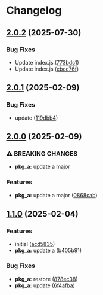 # Changelog

## [2.0.2](https://github.com/neymanushka/monotest/compare/pkg_a-v2.0.1...pkg_a-v2.0.2) (2025-07-30)


### Bug Fixes

* Update index.js ([773bdc1](https://github.com/neymanushka/monotest/commit/773bdc1000c4f83211f275e6052657fb242cf719))
* Update index.js ([ebcc76f](https://github.com/neymanushka/monotest/commit/ebcc76f89ed1354874f572b3e8547fea5c03f20e))

## [2.0.1](https://github.com/neymanushka/monotest/compare/pkg_a-v2.0.0...pkg_a-v2.0.1) (2025-02-09)


### Bug Fixes

* update ([119dbb4](https://github.com/neymanushka/monotest/commit/119dbb4a00b54f89d85c032adc4ba0011410e296))

## [2.0.0](https://github.com/neymanushka/monotest/compare/pkg_a-v1.1.0...pkg_a-v2.0.0) (2025-02-09)


### ⚠ BREAKING CHANGES

* **pkg_a:** update a major

### Features

* **pkg_a:** update a major ([0868cab](https://github.com/neymanushka/monotest/commit/0868cab921cfcfd7541b06456133c230566fe151))

## [1.1.0](https://github.com/neymanushka/monotest/compare/pkg_a-v1.0.0...pkg_a-v1.1.0) (2025-02-04)


### Features

* initial ([acd5835](https://github.com/neymanushka/monotest/commit/acd58357ebba42c00135c20d35b51e127fc5f9d2))
* **pkg_a:** update a ([b405b91](https://github.com/neymanushka/monotest/commit/b405b917b0c7e5ee914ee67ae0090c36f45d3ce5))


### Bug Fixes

* **pkg_a:** restore ([878ec38](https://github.com/neymanushka/monotest/commit/878ec38fb576fa2b02bfa1a6ce96a4551a3ed77f))
* **pkg_a:** update ([6f4afba](https://github.com/neymanushka/monotest/commit/6f4afba8b330b870b8b4d47ebf8a68eb842420cc))
